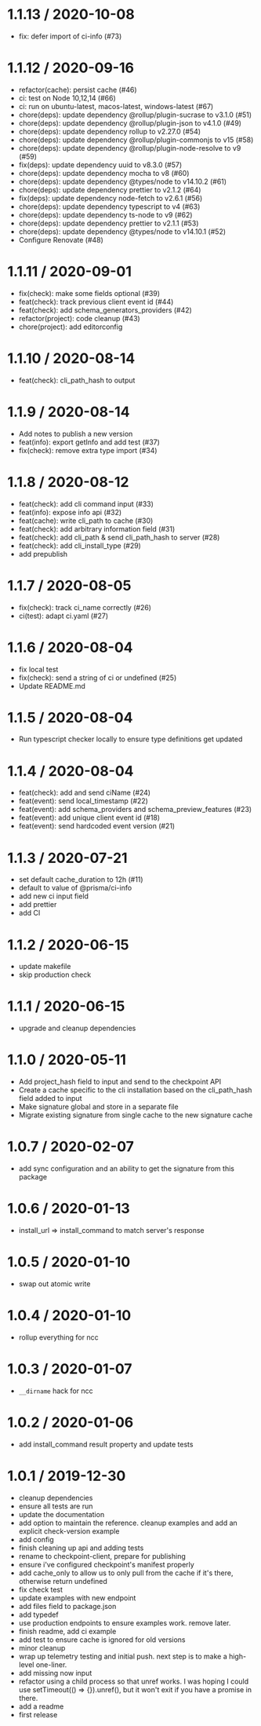 # 1.1.13 / 2020-10-08

- fix: defer import of ci-info (#73)

# 1.1.12 / 2020-09-16

- refactor(cache): persist cache (#46)
- ci: test on Node 10,12,14 (#66)
- ci: run on ubuntu-latest, macos-latest, windows-latest (#67)
- chore(deps): update dependency @rollup/plugin-sucrase to v3.1.0 (#51)
- chore(deps): update dependency @rollup/plugin-json to v4.1.0 (#49)
- chore(deps): update dependency rollup to v2.27.0 (#54)
- chore(deps): update dependency @rollup/plugin-commonjs to v15 (#58)
- chore(deps): update dependency @rollup/plugin-node-resolve to v9 (#59)
- fix(deps): update dependency uuid to v8.3.0 (#57)
- chore(deps): update dependency mocha to v8 (#60)
- chore(deps): update dependency @types/node to v14.10.2 (#61)
- chore(deps): update dependency prettier to v2.1.2 (#64)
- fix(deps): update dependency node-fetch to v2.6.1 (#56)
- chore(deps): update dependency typescript to v4 (#63)
- chore(deps): update dependency ts-node to v9 (#62)
- chore(deps): update dependency prettier to v2.1.1 (#53)
- chore(deps): update dependency @types/node to v14.10.1 (#52)
- Configure Renovate (#48)

# 1.1.11 / 2020-09-01

- fix(check): make some fields optional (#39)
- feat(check): track previous client event id (#44)
- feat(check): add schema_generators_providers (#42)
- refactor(project): code cleanup (#43)
- chore(project): add editorconfig

# 1.1.10 / 2020-08-14

- feat(check): cli_path_hash to output

# 1.1.9 / 2020-08-14

- Add notes to publish a new version
- feat(info): export getInfo and add test (#37)
- fix(check): remove extra type import (#34)

# 1.1.8 / 2020-08-12

- feat(check): add cli command input (#33)
- feat(info): expose info api (#32)
- feat(cache): write cli_path to cache (#30)
- feat(check): add arbitrary information field (#31)
- feat(check): add cli_path & send cli_path_hash to server (#28)
- feat(check): add cli_install_type (#29)
- add prepublish

# 1.1.7 / 2020-08-05

- fix(check): track ci_name correctly (#26)
- ci(test): adapt ci.yaml (#27)

# 1.1.6 / 2020-08-04

- fix local test
- fix(check): send a string of ci or undefined (#25)
- Update README.md

# 1.1.5 / 2020-08-04

- Run typescript checker locally to ensure type definitions get updated

# 1.1.4 / 2020-08-04

- feat(check): add and send ciName (#24)
- feat(event): send local_timestamp (#22)
- feat(event): add schema_providers and schema_preview_features (#23)
- feat(event): add unique client event id (#18)
- feat(event): send hardcoded event version (#21)

# 1.1.3 / 2020-07-21

- set default cache_duration to 12h (#11)
- default to value of @prisma/ci-info
- add new ci input field
- add prettier
- add CI

# 1.1.2 / 2020-06-15

- update makefile
- skip production check

# 1.1.1 / 2020-06-15

- upgrade and cleanup dependencies

# 1.1.0 / 2020-05-11

- Add project_hash field to input and send to the checkpoint API
- Create a cache specific to the cli installation based on the cli_path_hash field added to input
- Make signature global and store in a separate file
- Migrate existing signature from single cache to the new signature cache

# 1.0.7 / 2020-02-07

- add sync configuration and an ability to get the signature from this package

# 1.0.6 / 2020-01-13

- install_url => install_command to match server's response

# 1.0.5 / 2020-01-10

- swap out atomic write

# 1.0.4 / 2020-01-10

- rollup everything for ncc

# 1.0.3 / 2020-01-07

- `__dirname` hack for ncc

# 1.0.2 / 2020-01-06

- add install_command result property and update tests

# 1.0.1 / 2019-12-30

- cleanup dependencies
- ensure all tests are run
- update the documentation
- add option to maintain the reference. cleanup examples and add an explicit check-version example
- add config
- finish cleaning up api and adding tests
- rename to checkpoint-client, prepare for publishing
- ensure i've configured checkpoint's manifest properly
- add cache_only to allow us to only pull from the cache if it's there, otherwise return undefined
- fix check test
- update examples with new endpoint
- add files field to package.json
- add typedef
- use production endpoints to ensure examples work. remove later.
- finish readme, add ci example
- add test to ensure cache is ignored for old versions
- minor cleanup
- wrap up telemetry testing and initial push. next step is to make a high-level one-liner.
- add missing now input
- refactor using a child process so that unref works. I was hoping I could use setTimeout(() => {}).unref(), but it won't exit if you have a promise in there.
- add a readme
- first release
